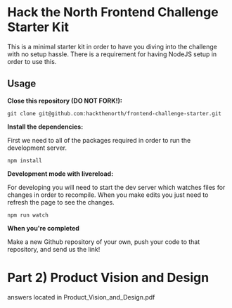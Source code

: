 # Hack the North Frontend Challenge Starter Kit

This is a minimal starter kit in order to have you diving into the challenge with no setup hassle. There is a requirement for having NodeJS setup in order to use this.

## Usage

__Close this repository (DO NOT FORK!):__

`git clone git@github.com:hackthenorth/frontend-challenge-starter.git`

__Install the dependencies:__

First we need to all of the packages required in order to run the development server.

`npm install`



__Development mode with livereload:__

For developing you will need to start the dev server which watches files for changes in order to recompile. When you make edits you just need to refresh the page to see the changes.

`npm run watch`


__When you're completed__

Make a new Github repository of your own, push your code to that repository, and send us the link!

# Part 2) Product Vision and Design 

answers located in Product_Vision_and_Design.pdf
